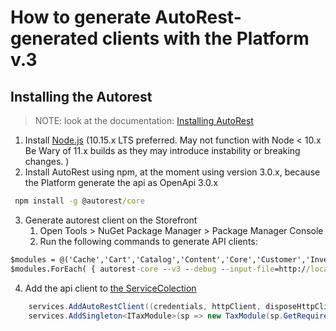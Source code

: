 # How to generate AutoRest-generated clients with the Platform v.3

## Installing the Autorest

> NOTE: look at the documentation: [Installing AutoRest](https://github.com/Azure/autorest/blob/master/docs/installing-autorest.md)

   1. Install [Node.js](https://nodejs.org/en/) (10.15.x LTS preferred. May not function with Node < 10.x Be Wary of 11.x builds as they may introduce instability or breaking changes. )
   2. Install AutoRest using npm, at the moment using version 3.0.x, because the Platform generate the api as OpenApi 3.0.x
   ```cmd
    npm install -g @autorest/core 
   ```
   3. Generate autorest client on the Storefront
        1. Open Tools > NuGet Package Manager > Package Manager Console
        2. Run the following commands to generate API clients:
```cmd
$modules = @('Cache','Cart','Catalog','Content','Core','Customer','Inventory','Marketing','Orders','Platform','Pricing','Quote','Sitemaps','Store','Subscription')
$modules.ForEach( { autorest-core --v3 --debug --input-file=http://localhost:10645/docs/VirtoCommerce.$_/swagger.json --output-folder=VirtoCommerce.Storefront\AutoRestClients --output-file=$_`ModuleApi.cs --namespace=VirtoCommerce.Storefront.AutoRestClients.$_`ModuleApi --override-client-name=$_`ModuleApi --add-credentials --csharp })
```
   4. Add the api client to [the ServiceColection](https://github.com/VirtoCommerce/vc-storefront-core/blob/master/VirtoCommerce.Storefront/DependencyInjection/ServiceCollectionExtension.cs)

```cs
    services.AddAutoRestClient((credentials, httpClient, disposeHttpClient, baseUri) => new TaxModuleApi(credentials, httpClient, disposeHttpClient) { BaseUri = baseUri });
    services.AddSingleton<ITaxModule>(sp => new TaxModule(sp.GetRequiredService<TaxModuleApi>()));
```





    
